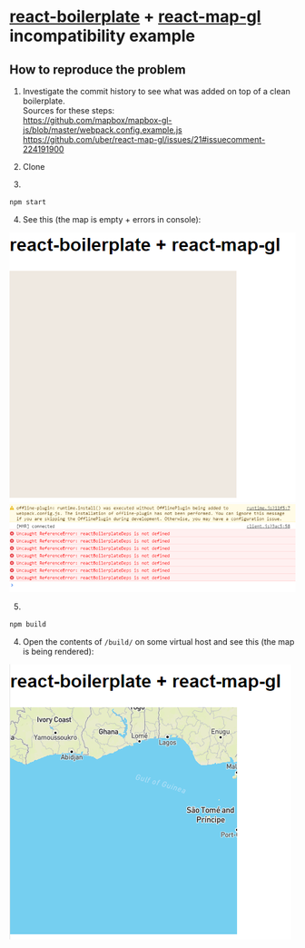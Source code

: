 [react-boilerplate](https://github.com/mxstbr/react-boilerplate) + [react-map-gl](https://github.com/uber/react-map-gl) incompatibility example
=============


How to reproduce the problem
-----

1. Investigate the commit history to see what was added on top of a clean boilerplate.  
Sources for these steps:  
https://github.com/mapbox/mapbox-gl-js/blob/master/webpack.config.example.js  
https://github.com/uber/react-map-gl/issues/21#issuecomment-224191900  

2. Clone

3.
```bash
npm start
```

4. See this (the map is empty + errors in console):

![](i/mwe-dev.PNG)
![](i/mwe-dev-errors.PNG)


5.
```bash
npm build
```

4. Open the contents of `/build/` on some virtual host and see this (the map is being rendered):

![](i/mwe-prod.PNG)
